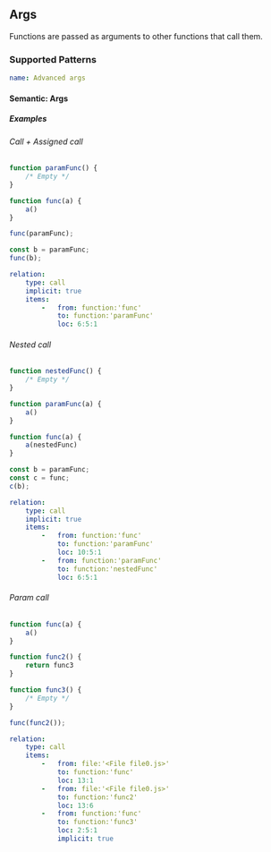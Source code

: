 ## Args

Functions are passed as arguments to other functions that call them.

### Supported Patterns

```yaml
name: Advanced args
```

#### Semantic: Args

##### Examples

###### Call + Assigned call

```js
function paramFunc() {
    /* Empty */
}

function func(a) {
    a()
}

func(paramFunc);

const b = paramFunc;
func(b);
```

```yaml
relation:
    type: call
    implicit: true
    items:
        -   from: function:'func'
            to: function:'paramFunc'
            loc: 6:5:1
```

###### Nested call

```js
function nestedFunc() {
    /* Empty */
}

function paramFunc(a) {
    a()
}

function func(a) {
    a(nestedFunc)
}

const b = paramFunc;
const c = func;
c(b);
```

```yaml
relation:
    type: call
    implicit: true
    items:
        -   from: function:'func'
            to: function:'paramFunc'
            loc: 10:5:1
        -   from: function:'paramFunc'
            to: function:'nestedFunc'
            loc: 6:5:1
```

###### Param call

```js
function func(a) {
    a()
}

function func2() {
    return func3
}

function func3() {
    /* Empty */
}

func(func2());
```

```yaml
relation:
    type: call
    items:
        -   from: file:'<File file0.js>'
            to: function:'func'
            loc: 13:1
        -   from: file:'<File file0.js>'
            to: function:'func2'
            loc: 13:6
        -   from: function:'func'
            to: function:'func3'
            loc: 2:5:1
            implicit: true
```

